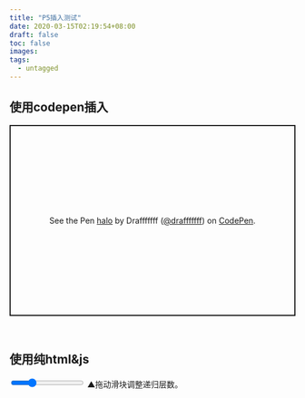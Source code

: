 ```yaml
---
title: "P5插入测试"
date: 2020-03-15T02:19:54+08:00
draft: false
toc: false
images:
tags: 
  - untagged
---
```


## 使用codepen插入


<p class="codepen" data-height="337" data-theme-id="light" data-default-tab="result" data-user="drafffffff" data-slug-hash="VwLXOEq" style="height: 337px; box-sizing: border-box; display: flex; align-items: center; justify-content: center; border: 2px solid; margin: 1em 0; padding: 1em;" data-pen-title="halo">
  <span>See the Pen <a href="https://codepen.io/drafffffff/pen/VwLXOEq">
  halo</a> by Drafffffff (<a href="https://codepen.io/drafffffff">@drafffffff</a>)
  on <a href="https://codepen.io">CodePen</a>.</span>
</p>
<script async src="https://static.codepen.io/assets/embed/ei.js"></script>



<br>

## 使用纯html&js


<script src='https://cdnjs.cloudflare.com/ajax/libs/p5.js/1.0.0/p5.min.js'></script>
<div id="container" style="width:400px"></div>
<div id = "container1"></div> <input type="range" id="reclevel" max="20" min="1" step="1" value ="6">
▲拖动滑块调整递归层数。
<script type="text/javascript">
const ww = document.getElementById("container").offsetWidth-40;
let level = 6;
function setup() {
 var myCanvas = createCanvas(ww,ww);
    myCanvas.parent("container");
    strokeWeight(width/180);
    }
    function draw() {
        background(240);
        let level = Number(document.getElementById("reclevel").value);
        harom(width/1.08,height/1.174,width/13.4,height/1.174,level,(sin(0.0005*millis()%(2*PI))+1)/2);
    }
    function harom(ax,  ay, bx,  by, level, ratio){
        if(level!=0){
        var  vx,vy,nx,ny,cx,cy;
        vx=bx-ax;
        vy=by-ay;
        nx=cos(PI/3)*vx-sin(PI/3)*vy; 
        ny=sin(PI/3)*vx+cos(PI/3)*vy; 
        cx=ax+nx;
        cy=ay+ny;
        line(ax,ay,bx,by);
        line(ax,ay,cx,cy);
        line(cx,cy,bx,by);
        harom(ax*ratio+cx*(1-ratio),ay*ratio+cy*(1-ratio),ax*(1-ratio)+bx*ratio,ay*(1-ratio)+by*ratio,level-1,ratio);
        }
    }
    </script>





